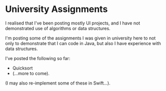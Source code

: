 # University Assignments
 
 I realised that I've been posting mostly UI projects, and I have not demonstrated use of algorithms or data structures.
 
I'm posting some of the assignments I was given in university here to not only to demonstrate that I can code in Java, but also I have experience with data structures. 

I've posted the following so far: 

* Quicksort
* (...more to come).

(I may also re-implement some of these in Swift...). 


